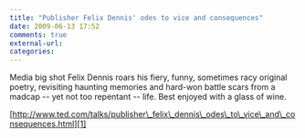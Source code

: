 ```yaml
---
title: "Publisher Felix Dennis' odes to vice and consequences"
date: 2009-06-13 17:52
comments: true
external-url:
categories:
---
```

Media big shot Felix Dennis roars his fiery, funny, sometimes racy original poetry, revisiting haunting memories and hard-won battle scars from a madcap -- yet not too repentant -- life. Best enjoyed with a glass of wine.

[http://www.ted.com/talks/publisher\_felix\_dennis\_odes\_to\_vice\_and\_consequences.html][1]

  [1]: http://www.ted.com/talks/publisher_felix_dennis_odes_to_vice_and_consequences.html
